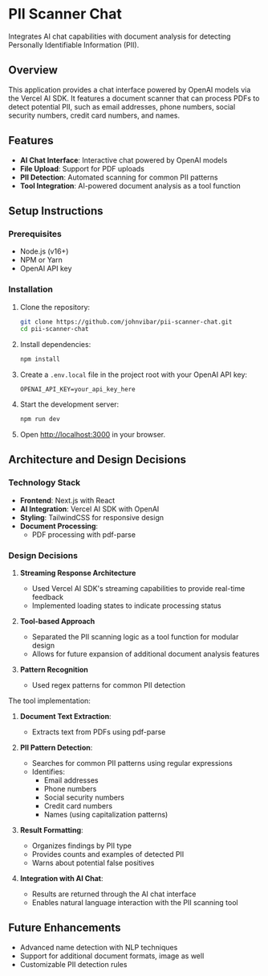 # PII Scanner Chat

Integrates AI chat capabilities with document analysis for detecting Personally Identifiable Information (PII).

## Overview

This application provides a chat interface powered by OpenAI models via the Vercel AI SDK. It features a document scanner that can process PDFs to detect potential PII, such as email addresses, phone numbers, social security numbers, credit card numbers, and names.

## Features

- **AI Chat Interface**: Interactive chat powered by OpenAI models
- **File Upload**: Support for PDF uploads
- **PII Detection**: Automated scanning for common PII patterns
- **Tool Integration**: AI-powered document analysis as a tool function

## Setup Instructions

### Prerequisites

- Node.js (v16+)
- NPM or Yarn
- OpenAI API key

### Installation

1. Clone the repository:

   ```bash
   git clone https://github.com/johnvibar/pii-scanner-chat.git
   cd pii-scanner-chat
   ```

2. Install dependencies:

   ```bash
   npm install
   ```

3. Create a `.env.local` file in the project root with your OpenAI API key:

   ```
   OPENAI_API_KEY=your_api_key_here
   ```

4. Start the development server:

   ```bash
   npm run dev
   ```

5. Open [http://localhost:3000](http://localhost:3000) in your browser.

## Architecture and Design Decisions

### Technology Stack

- **Frontend**: Next.js with React
- **AI Integration**: Vercel AI SDK with OpenAI
- **Styling**: TailwindCSS for responsive design
- **Document Processing**:
  - PDF processing with pdf-parse

### Design Decisions

1. **Streaming Response Architecture**

   - Used Vercel AI SDK's streaming capabilities to provide real-time feedback
   - Implemented loading states to indicate processing status

2. **Tool-based Approach**

   - Separated the PII scanning logic as a tool function for modular design
   - Allows for future expansion of additional document analysis features

3. **Pattern Recognition**
   - Used regex patterns for common PII detection

The tool implementation:

1. **Document Text Extraction**:

   - Extracts text from PDFs using pdf-parse

2. **PII Pattern Detection**:

   - Searches for common PII patterns using regular expressions
   - Identifies:
     - Email addresses
     - Phone numbers
     - Social security numbers
     - Credit card numbers
     - Names (using capitalization patterns)

3. **Result Formatting**:

   - Organizes findings by PII type
   - Provides counts and examples of detected PII
   - Warns about potential false positives

4. **Integration with AI Chat**:
   - Results are returned through the AI chat interface
   - Enables natural language interaction with the PII scanning tool

## Future Enhancements

- Advanced name detection with NLP techniques
- Support for additional document formats, image as well
- Customizable PII detection rules
